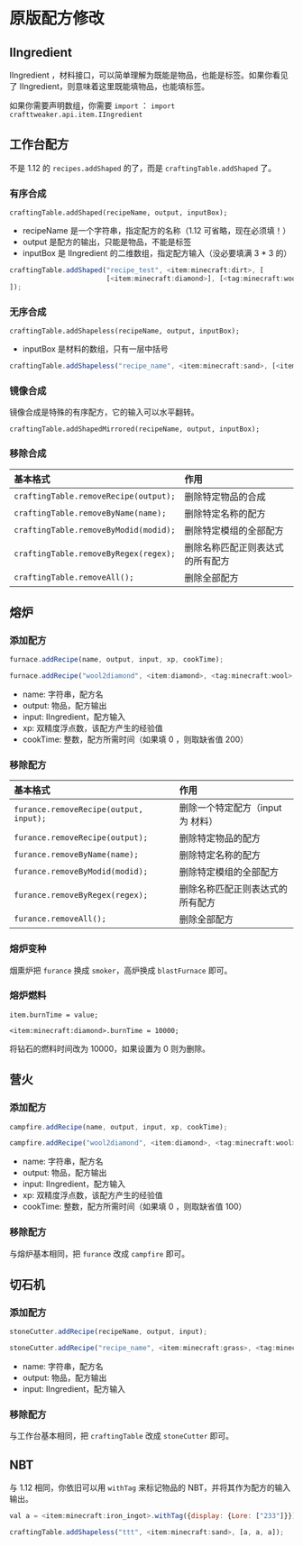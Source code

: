 # 原版配方修改

## IIngredient

IIngredient ，材料接口，可以简单理解为既能是物品，也能是标签。如果你看见了 IIngredient，则意味着这里既能填物品，也能填标签。

如果你需要声明数组，你需要 `import` ： `import crafttweaker.api.item.IIngredient`

## 工作台配方

不是 1.12 的 `recipes.addShaped` 的了，而是 `craftingTable.addShaped` 了。

### 有序合成

`craftingTable.addShaped(recipeName, output, inputBox);`

* recipeName 是一个字符串，指定配方的名称（1.12 可省略，现在必须填！）
* output 是配方的输出，只能是物品，不能是标签
* inputBox 是 IIngredient 的二维数组，指定配方输入（没必要填满 3 \* 3 的）

```javascript
craftingTable.addShaped("recipe_test", <item:minecraft:dirt>, [
                        [<item:minecraft:diamond>], [<tag:minecraft:wool>]
]);
```

### 无序合成

`craftingTable.addShapeless(recipeName, output, inputBox);`

* inputBox 是材料的数组，只有一层中括号

```javascript
craftingTable.addShapeless("recipe_name", <item:minecraft:sand>, [<item:minecraft:diamond>, <tag:minecraft:planks>]
```

### 镜像合成

镜像合成是特殊的有序配方，它的输入可以水平翻转。

`craftingTable.addShapedMirrored(recipeName, output, inputBox);`

### 移除合成

| 基本格式 | 作用 |
| :--- | :--- |
| `craftingTable.removeRecipe(output);` | 删除特定物品的合成 |
| `craftingTable.removeByName(name);` | 删除特定名称的配方 |
| `craftingTable.removeByModid(modid);` | 删除特定模组的全部配方 |
| `craftingTable.removeByRegex(regex);` | 删除名称匹配正则表达式的所有配方 |
| `craftingTable.removeAll();` | 删除全部配方 |

## 熔炉

### 添加配方

```javascript
furnace.addRecipe(name, output, input, xp, cookTime);

furnace.addRecipe("wool2diamond", <item:diamond>, <tag:minecraft:wool>, 1.0, 0);
```

* name: 字符串，配方名
* output: 物品，配方输出
* input: IIngredient，配方输入
* xp: 双精度浮点数，该配方产生的经验值
* cookTime: 整数，配方所需时间（如果填 0 ，则取缺省值 200）

### 移除配方

| 基本格式 | 作用 |
| :--- | :--- |
| `furance.removeRecipe(output, input);` | 删除一个特定配方（input 为 材料） |
| `furance.removeRecipe(output);` | 删除特定物品的配方 |
| `furance.removeByName(name);` | 删除特定名称的配方 |
| `furance.removeByModid(modid);` | 删除特定模组的全部配方 |
| `furance.removeByRegex(regex);` | 删除名称匹配正则表达式的所有配方 |
| `furance.removeAll();` | 删除全部配方 |

### 熔炉变种

烟熏炉把 `furance` 换成 `smoker`，高炉换成 `blastFurnace` 即可。

### 熔炉燃料

`item.burnTime = value;`

`<item:minecraft:diamond>.burnTime = 10000;`

将钻石的燃料时间改为 10000，如果设置为 0 则为删除。

## 营火

### 添加配方

```javascript
campfire.addRecipe(name, output, input, xp, cookTime);

campfire.addRecipe("wool2diamond", <item:diamond>, <tag:minecraft:wool>, 1.0, 0);
```

* name: 字符串，配方名
* output: 物品，配方输出
* input: IIngredient，配方输入
* xp: 双精度浮点数，该配方产生的经验值
* cookTime: 整数，配方所需时间（如果填 0 ，则取缺省值 100）

### 移除配方

与熔炉基本相同，把 `furance` 改成 `campfire` 即可。

## 切石机

### 添加配方

```javascript
stoneCutter.addRecipe(recipeName, output, input);

stoneCutter.addRecipe("recipe_name", <item:minecraft:grass>, <tag:minecraft:wool>);
```

* name: 字符串，配方名
* output: 物品，配方输出
* input: IIngredient，配方输入

### 移除配方

与工作台基本相同，把 `craftingTable` 改成 `stoneCutter` 即可。

## NBT

与 1.12 相同，你依旧可以用 `withTag` 来标记物品的 NBT，并将其作为配方的输入输出。

```javascript
val a = <item:minecraft:iron_ingot>.withTag({display: {Lore: ["233"]}});

craftingTable.addShapeless("ttt", <item:minecraft:sand>, [a, a, a]);
```

